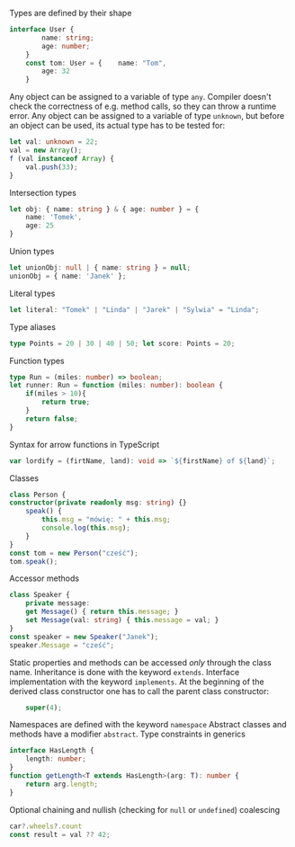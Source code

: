 Types are defined by their shape
```typescript
interface User {  
        name: string;  
        age: number;  
    }  
    const tom: User = {    name: "Tom",  
        age: 32  
    }
```
Any object can be assigned to a variable of type `any`. Compiler doesn't check the correctness of e.g. method calls, so they can throw a runtime error.
Any object can be assigned to a variable of type `unknown`, but before an object can be used, its actual type has to be tested for:
```typescript
let val: unknown = 22;  
val = new Array();  
f (val instanceof Array) {  
    val.push(33);  
}
```
Intersection types
```typescript
let obj: { name: string } & { age: number } = {  
    name: 'Tomek',  
    age: 25  
}
```
Union types
```typescript
let unionObj: null | { name: string } = null;  
unionObj = { name: 'Janek' };
```
Literal types
```typescript
let literal: "Tomek" | "Linda" | "Jarek" | "Sylwia" = "Linda";
```
Type aliases
```typescript
type Points = 20 | 30 | 40 | 50; let score: Points = 20;
```
Function types
```typescript
type Run = (miles: number) => boolean;  
let runner: Run = function (miles: number): boolean {  
    if(miles > 10){  
        return true;  
    }  
    return false;  
}
```
Syntax for arrow functions in TypeScript
```typescript
var lordify = (firtName, land): void => `${firstName} of ${land}`;
```
Classes
```typescript
class Person {  
constructor(private readonly msg: string) {}  
    speak() {  
        this.msg = "mówię: " + this.msg;  
        console.log(this.msg);  
    }  
}  
const tom = new Person("cześć");  
tom.speak();
```
Accessor methods
```typescript
class Speaker {  
    private message:  
    get Message() { return this.message; }  
    set Message(val: string) { this.message = val; }  
}  
const speaker = new Speaker("Janek");  
speaker.Message = "cześć";
```
Static properties and methods can be accessed *only* through the class name.
Inheritance is done with the keyword `extends`. Interface implementation with the keyword `implements`. At the beginning of the derived class constructor one has to call the parent class constructor:
```typescript
    super(4);
```
Namespaces are defined with the keyword `namespace`
Abstract classes and methods have a modifier `abstract`.
Type constraints in generics
```typescript
interface HasLength {  
    length: number;  
}  
function getLength<T extends HasLength>(arg: T): number {  
    return arg.length;  
}
```
Optional chaining and nullish (checking for `null` or `undefined`) coalescing
```typescript
car?.wheels?.count
const result = val ?? 42;
```